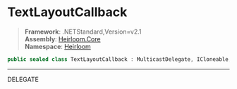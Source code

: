 # TextLayoutCallback

> **Framework**: .NETStandard,Version=v2.1  
> **Assembly**: [Heirloom.Core][0]  
> **Namespace**: [Heirloom][0]  

```cs
public sealed class TextLayoutCallback : MulticastDelegate, ICloneable, ISerializable
```

--------------------------------------------------------------------------------

DELEGATE

[0]: ..\Heirloom.Core.md
